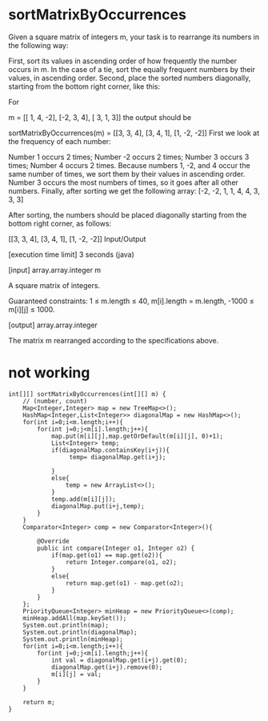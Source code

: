 # sortMatrixByOccurrences
Given a square matrix of integers m, your task is to rearrange its numbers in the following way:

First, sort its values in ascending order of how frequently the number occurs in m. In the case of a tie, sort the equally frequent numbers by their values, in ascending order.
Second, place the sorted numbers diagonally, starting from the bottom right corner, like this:

For

m = [[ 1, 4, -2],
     [-2, 3,  4],
     [ 3, 1,  3]]
the output should be

sortMatrixByOccurrences(m) = [[3,  3,  4],
                              [3,  4,  1],
                              [1, -2, -2]]
First we look at the frequency of each number:

Number 1 occurs 2 times;
Number -2 occurs 2 times;
Number 3 occurs 3 times;
Number 4 occurs 2 times.
Because numbers 1, -2, and 4 occur the same number of times, we sort them by their values in ascending order. Number 3 occurs the most numbers of times, so it goes after all other numbers. Finally, after sorting we get the following array: [-2, -2, 1, 1, 4, 4, 3, 3, 3]

After sorting, the numbers should be placed diagonally starting from the bottom right corner, as follows:

[[3,  3,  4],
 [3,  4,  1],
 [1, -2, -2]]
Input/Output

[execution time limit] 3 seconds (java)

[input] array.array.integer m

A square matrix of integers.

Guaranteed constraints:
1 ≤ m.length ≤ 40,
m[i].length = m.length,
-1000 ≤ m[i][j] ≤ 1000.

[output] array.array.integer

The matrix m rearranged according to the specifications above.
# not working
```
int[][] sortMatrixByOccurrences(int[][] m) {
    // (number, count)
    Map<Integer,Integer> map = new TreeMap<>();
    HashMap<Integer,List<Integer>> diagonalMap = new HashMap<>();
    for(int i=0;i<m.length;i++){
        for(int j=0;j<m[i].length;j++){
            map.put(m[i][j],map.getOrDefault(m[i][j], 0)+1);
            List<Integer> temp;
            if(diagonalMap.containsKey(i+j)){
                 temp= diagonalMap.get(i+j);
             
            }
            else{
                temp = new ArrayList<>();
            }
            temp.add(m[i][j]);   
            diagonalMap.put(i+j,temp);
        }
    }
    Comparator<Integer> comp = new Comparator<Integer>(){
    
        @Override
        public int compare(Integer o1, Integer o2) {
            if(map.get(o1) == map.get(o2)){
                return Integer.compare(o1, o2);
            }
            else{
                return map.get(o1) - map.get(o2);
            }
        }
    };
    PriorityQueue<Integer> minHeap = new PriorityQueue<>(comp);
    minHeap.addAll(map.keySet());
    System.out.println(map);
    System.out.println(diagonalMap);
    System.out.println(minHeap);
    for(int i=0;i<m.length;i++){
        for(int j=0;j<m[i].length;j++){
            int val = diagonalMap.get(i+j).get(0);
            diagonalMap.get(i+j).remove(0);
            m[i][j] = val;
        }
    }
    
    return m;
}

```

